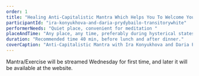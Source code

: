 ```yaml
---
order: 1
title: "Healing Anti-Capitalistic Mantra Which Helps You To Welcome Your Hysterical (Non)White Self"
participantId: "ira-konyukhova-and-daria-prydybailo-transitorywhite"
performerNeeds: "Quiet place, convenient for meditation "
placeAndTime: "Any place, any time, preferably during hysterical states."
duration: "Recommended time 40 min, before lunch and after dinner."
coverCaption: "Anti-Capitalistic Mantra with Ira Konyukhova and Daria Prydybailo"
---
```


Mantra/Exercise will be streamed Wednesday for first time, and later it will be available at the website. 
